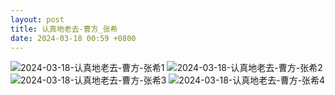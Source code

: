 ```yaml
---
layout: post
title: 认真地老去-曹方_张希
date: 2024-03-18 00:59 +0800
---
```

![2024-03-18-认真地老去-曹方-张希1](https://s2.loli.net/2024/03/18/n9avFCUNMDJXkxm.gif)
![2024-03-18-认真地老去-曹方-张希2](https://s2.loli.net/2024/03/18/Zcwpb5gVUzB8DOf.gif)
![2024-03-18-认真地老去-曹方-张希3](https://s2.loli.net/2024/03/18/IoDyObrZNRi1w3P.gif)
![2024-03-18-认真地老去-曹方-张希4](https://s2.loli.net/2024/03/18/guxBsJ7hNZlaDqP.gif)